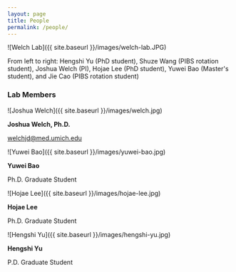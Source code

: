 ```yaml
---
layout: page
title: People
permalink: /people/
---
```


![Welch Lab]({{ site.baseurl }}/images/welch-lab.JPG)


From left to right: Hengshi Yu (PhD student), Shuze Wang (PIBS rotation student), Joshua Welch (PI), Hojae Lee (PhD student), Yuwei Bao (Master's student), and Jie Cao (PIBS rotation student)

### Lab Members

![Joshua Welch]({{ site.baseurl }}/images/welch.jpg)

**Joshua Welch, Ph.D.**

welchjd@med.umich.edu

![Yuwei Bao]({{ site.baseurl }}/images/yuwei-bao.jpg)

**Yuwei Bao**

Ph.D. Graduate Student

![Hojae Lee]({{ site.baseurl }}/images/hojae-lee.jpg)

**Hojae Lee**

Ph.D. Graduate Student

![Hengshi Yu]({{ site.baseurl }}/images/hengshi-yu.jpg)

**Hengshi Yu**

P.D. Graduate Student
